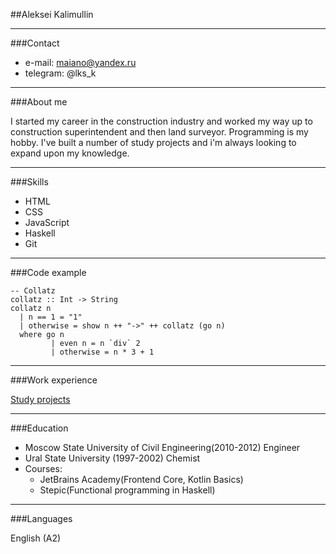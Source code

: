 ##Aleksei Kalimullin

***

###Contact

- e-mail: maiano@yandex.ru
- telegram: @lks_k

***

###About me

I started my career in the construction industry and worked my way up to construction superintendent and then land surveyor.
Programming is my hobby. I've built a number of study projects and i'm always looking to expand upon my knowledge.

***

###Skills

- HTML
- CSS
- JavaScript
- Haskell
- Git

***

###Code example

```
-- Collatz
collatz :: Int -> String
collatz n
  | n == 1 = "1"
  | otherwise = show n ++ "->" ++ collatz (go n)
  where go n
         | even n = n `div` 2
         | otherwise = n * 3 + 1
```

***

###Work experience

[Study projects](https://github.com/maiano "GitHub")

***

###Education

- Moscow State University of Civil Engineering(2010-2012)
  Engineer
- Ural State University (1997-2002)
  Chemist
- Courses:
  - JetBrains Academy(Frontend Core, Kotlin Basics)
  - Stepic(Functional programming in Haskell)

***

###Languages

English (A2)
